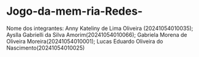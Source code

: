 # Jogo-da-mem-ria-Redes-
Nome dos integrantes: Anny Kateliny de Lima Oliveira (20241054010035); Ayslla Gabrielli da Silva Amorim(20241054010066); Gabriela Morena de Oliveira Moreira(20241054010001); Lucas Eduardo Oliveira do Nascimento(20241054010025)
